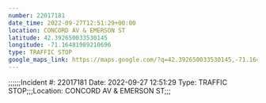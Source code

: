 ```yaml
---
number: 22017181
date_time: 2022-09-27T12:51:29+00:00
location: CONCORD AV & EMERSON ST
latitude: 42.392650033530145
longitude: -71.16481989210696
type: TRAFFIC STOP
google_maps_link: https://maps.google.com/?q=42.392650033530145,-71.16481989210696
---
```


;;;;;;Incident #: 22017181  Date: 2022-09-27 12:51:29   Type: TRAFFIC STOP;;;Location: CONCORD AV & EMERSON ST;;;
